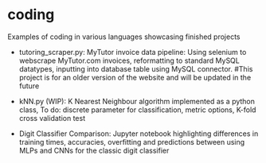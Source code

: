 # coding
Examples of coding in various languages showcasing finished projects

- tutoring_scraper.py:
MyTutor invoice data pipeline:
Using selenium to webscrape MyTutor.com invoices,
reformatting to standard MySQL datatypes,
inputting into database table using MySQL connector. #This project is for an older version of the website and will be updated in the future

- kNN.py (WIP):
K Nearest Neighbour algorithm implemented as a python class,
To do: discrete parameter for classification, metric options, K-fold cross validation test

- Digit Classifier Comparison:
Jupyter notebook highlighting differences in training times, accuracies, overfitting and predictions between using MLPs and CNNs for the classic digit classifier
